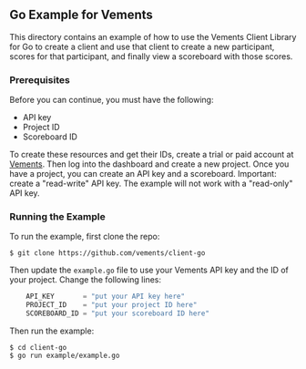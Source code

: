 ## Go Example for Vements

This directory contains an example of how to use the Vements Client Library for Go to create a client and use that client to create a new participant, scores for that participant, and finally view a scoreboard with those scores.

### Prerequisites

Before you can continue, you must have the following:

- API key
- Project ID
- Scoreboard ID

To create these resources and get their IDs, create a trial or paid account at [Vements](https://vements.io).  Then log into the dashboard and create a new project.  Once you have a project, you can create an API key and a scoreboard.  Important: create a "read-write" API key.  The example will not work with a "read-only" API key.

### Running the Example

To run the example, first clone the repo:

```shell
$ git clone https://github.com/vements/client-go
```

Then update the `example.go` file to use your Vements API key and the ID of your project.  Change the following lines:

```go
	API_KEY       = "put your API key here"
	PROJECT_ID    = "put your project ID here"
	SCOREBOARD_ID = "put your scoreboard ID here"
```

Then run the example:

```shell
$ cd client-go
$ go run example/example.go
```